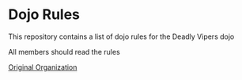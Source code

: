 Dojo Rules
==========

This repository contains a list of dojo rules for the Deadly Vipers dojo


All members should read the rules

[Original Organization](https://github.com/deadlyvipers)
